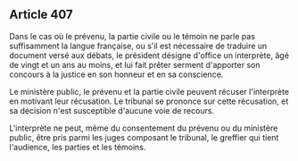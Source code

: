 Article 407
----
Dans le cas où le prévenu, la partie civile ou le témoin ne parle pas
suffisamment la langue française, ou s'il est nécessaire de traduire un document
versé aux débats, le président désigne d'office un interprète, âgé de vingt et
un ans au moins, et lui fait prêter serment d'apporter son concours à la justice
en son honneur et en sa conscience.

Le ministère public, le prévenu et la partie civile peuvent récuser l'interprète
en motivant leur récusation. Le tribunal se prononce sur cette récusation, et sa
décision n'est susceptible d'aucune voie de recours.

L'interprète ne peut, même du consentement du prévenu ou du ministère public,
être pris parmi les juges composant le tribunal, le greffier qui tient
l'audience, les parties et les témoins.
